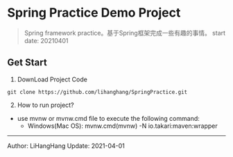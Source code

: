 # Spring Practice Demo Project
> Spring framework practice。基于Spring框架完成一些有趣的事情。
> start date: 20210401
## Get Start
1. DownLoad Project Code
```$xslt
git clone https://github.com/lihanghang/SpringPractice.git
```
2. How to run project?
- use mvnw or mvnw.cmd file to execute the following command:
    + Windows(Mac OS): mvnw.cmd(mvnw) -N io.takari:maven:wrapper



---
Author: LiHangHang
Update: 2021-04-01
